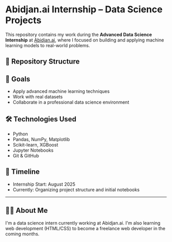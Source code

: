 # Abidjan.ai Internship – Data Science Projects

This repository contains my work during the **Advanced Data Science Internship** at [Abidjan.ai](https://abidjan.ai), where I focused on building and applying machine learning models to real-world problems.

## 📁 Repository Structure


## 🚀 Goals

- Apply advanced machine learning techniques
- Work with real datasets
- Collaborate in a professional data science environment

## 🛠️ Technologies Used

- Python
- Pandas, NumPy, Matplotlib
- Scikit-learn, XGBoost
- Jupyter Notebooks
- Git & GitHub

## 📅 Timeline

- Internship Start: August 2025
- Currently: Organizing project structure and initial notebooks

---

## 👨‍💻 About Me

I'm a data science intern currently working at Abidjan.ai. I'm also learning web development (HTML/CSS) to become a freelance web developer in the coming months.

